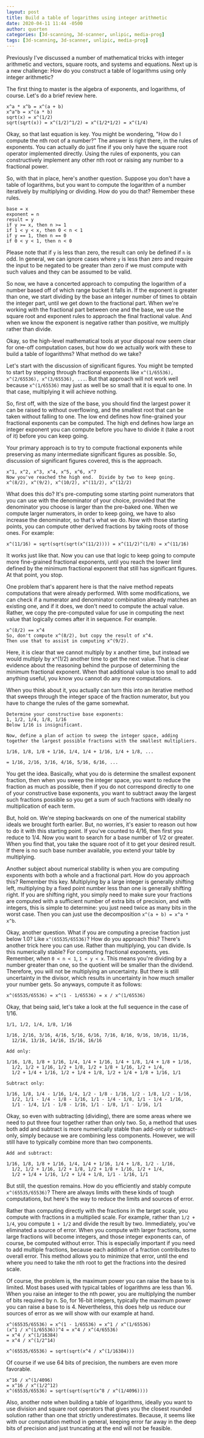 ```yaml
---
layout: post
title: Build a table of logarithms using integer arithmetic
date: 2020-04-11 11:44 -0500
author: quorten
categories: [3d-scanning, 3d-scanner, unlipic, media-prog]
tags: [3d-scanning, 3d-scanner, unlipic, media-prog]
---
```


Previously I've discussed a number of mathematical tricks with integer
arithmetic and vectors, square roots, and systems and equations.  Next
up is a new challenge: How do you construct a table of logarithms
using only integer arithmetic?

The first thing to master is the algebra of exponents, and logarithms,
of course.  Let's do a brief review here.

```
x^a * x^b = x^(a + b)
x^a^b = x^(a * b)
sqrt(x) = x^(1/2)
sqrt(sqrt(x)) = x^(1/2)^1/2) = x^(1/2*1/2) = x^(1/4)
```

Okay, so that last equation is key.  You might be wondering, "How do I
compute the nth root of a number?"  The answer is right there, in the
rules of exponents.  You can actually do just fine if you only have
the square root operator implemented directly.  Using the rules of
exponents, you can constructively implement any other nth root or
raising any number to a fractional power.

So, with that in place, here's another question.  Suppose you don't
have a table of logarithms, but you want to compute the logarithm of a
number iteratively by multiplying or dividing.  How do you do that?
Remember these rules.

<!-- more -->

```
base = x
exponent = n
result = y
if y >= x, then n >= 1
if 1 < y < x, then 0 < n < 1
if y == 1, then n == 0
if 0 < y < 1, then n < 0
```

Please note that if `y` is less than zero, the result can only be
defined if `n` is odd.  In general, we can ignore cases where `y` is
less than zero and require the input to be negated to be greater than
zero if we must compute with such values and they can be assumed to be
valid.

So now, we have a concerted approach to computing the logarithm of a
number based off of which range bucket it falls in.  If the exponent
is greater than one, we start dividing by the base an integer number
of times to obtain the integer part, until we get down to the
fractional part.  When we're working with the fractional part between
one and the base, we use the square root and exponent rules to
approach the final fractional value.  And when we know the exponent is
negative rather than positive, we multiply rather than divide.

Okay, so the high-level mathematical tools at your disposal now seem
clear for one-off computation cases, but how do we actually work with
these to build a table of logarithms?  What method do we take?

Let's start with the discussion of significant figures.  You might be
tempted to start by stepping through fractional exponents like
`x^(1/65536), x^(2/65536), x^(3/65536), ...`.  But that approach will
not work well because `x^(1/65536)` may just as well be so small that
it is equal to one.  In that case, multiplying it will achieve
nothing.

So, first off, with the size of the base, you should find the largest
power it can be raised to without overflowing, and the smallest root
that can be taken without falling to one.  The low end defines how
fine-grained your fractional exponents can be computed.  The high end
defines how large an integer exponent you can compute before you have
to divide it (take a root of it) before you can keep going.

Your primary approach is to try to compute fractional exponents while
preserving as many intermediate significant figures as possible.  So,
discussion of significant figures covered, this is the approach.

```
x^1, x^2, x^3, x^4, x^5, x^6, x^7
Now you've reached the high end.  Divide by two to keep going.
x^(8/2), x^(9/2), x^(10/2), x^(11/2), x^(12/2)
```

What does this do?  It's pre-computing some starting point numerators
that you can use with the denominator of your choice, provided that
the denominator you choose is larger than the pre-baked one.  When we
compute larger numerators, in order to keep going, we have to also
increase the denominator, so that's what we do.  Now with those
starting points, you can compute other derived fractions by taking
roots of those ones.  For example:

```
x^(11/16) = sqrt(sqrt(sqrt(x^(11/2)))) = x^(11/2)^(1/8) = x^(11/16)
```

It works just like that.  Now you can use that logic to keep going to
compute more fine-grained fractional exponents, until you reach the
lower limit defined by the minimum fractional exponent that still has
significant figures.  At that point, you stop.

One problem that's apparent here is that the naive method repeats
computations that were already performed.  With some modifications, we
can check if a numerator and denominator combination already matches
an existing one, and if it does, we don't need to compute the actual
value.  Rather, we copy the pre-computed value for use in computing
the next value that logically comes after it in sequence.  For example.

```
x^(8/2) == x^4
So, don't compute x^(8/2), but copy the result of x^4.
Then use that to assist in computing x^(9/2).
```

Here, it is clear that we cannot multiply by x another time, but
instead we would multiply by x^(1/2) another time to get the next
value.  That is clear evidence about the reasoning behind the purpose
of determining the minimum fractional exponent.  When that additional
value is too small to add anything useful, you know you cannot do any
more computations.

When you think about it, you actually can turn this into an iterative
method that sweeps through the integer space of the fraction
numerator, but you have to change the rules of the game somewhat.

```
Determine your constructive base exponents:
1, 1/2, 1/4, 1/8, 1/16
Below 1/16 is insignificant.

Now, define a plan of action to sweep the integer space, adding
together the largest possible fractions with the smallest multipliers.

1/16, 1/8, 1/8 + 1/16, 1/4, 1/4 + 1/16, 1/4 + 1/8, ...

= 1/16, 2/16, 3/16, 4/16, 5/16, 6/16, ...
```

You get the idea.  Basically, what you do is determine the smallest
exponent fraction, then when you sweep the integer space, you want to
reduce the fraction as much as possible, then if you do not correspond
directly to one of your constructive base exponents, you want to
subtract away the largest such fractions possible so you get a sum of
such fractions with ideally no multiplication of each term.

But, hold on.  We're steping backwards on one of the numerical
stability ideals we brought forth earlier.  But, no worries, it's
easier to reason out how to do it with this starting point.  If you've
counted to 4/16, then first you reduce to 1/4.  Now you want to search
for a base number of 1/2 or greater.  When you find that, you take the
square root of it to get your desired result.  If there is no such
base number available, you extend your table by multiplying.

Another subject about numerical stability is when you are computing
exponents with both a whole and a fractional part.  How do you
approach this?  Remember this key.  Multiplying by a large integer is
generally shifting left, multiplying by a fixed point number less than
one is generally shifting right.  If you are shifting right, you
simply need to make sure your fractions are computed with a sufficient
number of extra bits of precision, and with integers, this is simple
to determine: you just need twice as many bits in the worst case.
Then you can just use the decomposition `x^(a + b) = x^a * x^b`.

Okay, another question.  What if you are computing a precise fraction
just below 1.0?  Like `x^(65535/65536)`?  How do you approach this?
There's another trick here you can use.  Rather than multiplying, you
can divide.  Is this numerically stable?  For computing fractional
exponents, yes.  Remember, when `0 < n < 1`, `1 < y < x`.  This means
you're dividing by a number greater than one, so the quotient will be
smaller than the dividend.  Therefore, you will not be multiplying an
uncertainty.  But there is still uncertainty in the divisor, which
results in uncertainty in how much smaller your number gets.  So
anyways, compute it as follows:

```
x^(65535/65536) = x^(1 - 1/65536) = x / x^(1/65536)
```

Okay, that being said, let's take a look at the full sequence in the
case of 1/16.

```
1/1, 1/2, 1/4, 1/8, 1/16

1/16, 2/16, 3/16, 4/16, 5/16, 6/16, 7/16, 8/16, 9/16, 10/16, 11/16,
  12/16, 13/16, 14/16, 15/16, 16/16

Add only:

1/16, 1/8, 1/8 + 1/16, 1/4, 1/4 + 1/16, 1/4 + 1/8, 1/4 + 1/8 + 1/16,
  1/2, 1/2 + 1/16, 1/2 + 1/8, 1/2 + 1/8 + 1/16, 1/2 + 1/4,
  1/2 + 1/4 + 1/16, 1/2 + 1/4 + 1/8, 1/2 + 1/4 + 1/8 + 1/16, 1/1

Subtract only:

1/16, 1/8, 1/4 - 1/16, 1/4, 1/2 - 1/8 - 1/16, 1/2 - 1/8, 1/2 - 1/16,
  1/2, 1/1 - 1/4 - 1/8 - 1/16, 1/1 - 1/4 - 1/8, 1/1 - 1/4 - 1/16,
  1/1 - 1/4, 1/1 - 1/8 - 1/16, 1/1 - 1/8, 1/1 - 1/16, 1/1
```

Okay, so even with subtracting (dividing), there are some areas where
we need to put three four together rather than only two.  So, a method
that uses both add and subtract is more numerically stable than
add-only or subtract-only, simply because we are combining less
components.  However, we will still have to typically combine more
than two components.

```
Add and subtract:

1/16, 1/8, 1/8 + 1/16, 1/4, 1/4 + 1/16, 1/4 + 1/8, 1/2 - 1/16,
  1/2, 1/2 + 1/16, 1/2 + 1/8, 1/2 + 1/8 + 1/16, 1/2 + 1/4,
  1/2 + 1/4 + 1/16, 1/2 + 1/4 + 1/8, 1/1 - 1/16, 1/1
```

But still, the question remains.  How do you efficiently and stably
compute `x^(65535/65536)`?  There are always limits with these kinds
of tough computations, but here's the way to reduce the limits and
sources of error.

Rather than computing directly with the fractions in the target scale,
you compute with fractions in a multiplied scale.  For example, rather
than `1/2 + 1/4`, you compute `1 + 1/2` and divide the result by two.
Immediately, you've eliminated a source of error.  When you compute
with larger fractions, some large fractions will become integers, and
those integer exponents can, of course, be computed without error.
This is especially important if you need to add multiple fractions,
because each addition of a fraction contributes to overall error.
This method allows you to minimize that error, until the end where you
need to take the nth root to get the fractions into the desired scale.

Of course, the problem is, the maximum power you can raise the base to
is limited.  Most bases used with typical tables of logarithms are
less than 16.  When you raise an integer to the nth power, you are
multiplying the number of bits required by n.  So, for 16-bit
integers, typically the maximum power you can raise a base to is 4.
Nevertheless, this does help us reduce our sources of error as we will
show with our example at hand.

```
x^(65535/65536) = x^(1 - 1/65536) = x^1 / x^(1/65536)
(x^1 / x^(1/65536))^4 = x^4 / x^(4/65536)
= x^4 / x^(1/16384)
= x^4 / x^(1/2^14)

x^(65535/65536) = sqrt(sqrt(x^4 / x^(1/16384)))
```

Of course if we use 64 bits of precision, the numbers are even more
favorable.

```
x^16 / x^(1/4096)
= x^16 / x^(1/2^12)
x^(65535/65536) = sqrt(sqrt(sqrt(x^8 / x^(1/4096))))
```

Also, another note when building a table of logarithms, ideally you
want to use division and square root operators that gives you the
closest rounded solution rather than one that strictly underestimates.
Because, it seems like with our computation method in general, keeping
error far away in the deep bits of precision and just truncating at
the end will not be feasible.
